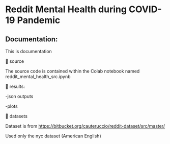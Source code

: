 # Reddit Mental Health during COVID-19 Pandemic

<h2>Documentation:</h2>


This is documentation

📁 source

The source code is contained within the Colab notebook named reddit_mental_health_src.ipynb


📁 results:


-json outputs

-plots


📁 datasets

Dataset is from https://bitbucket.org/cauteruccio/reddit-dataset/src/master/

Used only the nyc dataset (American English)

